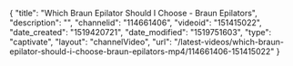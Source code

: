 {
    "title": "Which Braun Epilator Should I Choose - Braun Epilators",
    "description": "",
    "channelid": "114661406",
    "videoid": "151415022",
    "date_created": "1519420721",
    "date_modified": "1519751603",
    "type": "captivate",
    "layout": "channelVideo",
    "url": "\/latest-videos\/which-braun-epilator-should-i-choose-braun-epilators-mp4\/114661406-151415022"
}